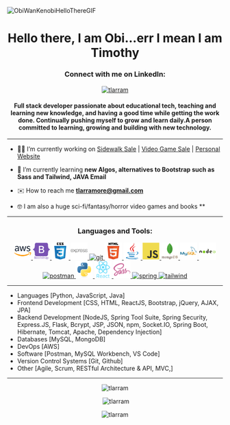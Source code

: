 
![ObiWanKenobiHelloThereGIF](https://user-images.githubusercontent.com/98435432/197806061-67a34c52-7242-47d4-a8bf-315f69bc060a.gif)
<h1 align="center">Hello there, I am Obi...err I mean I am Timothy</h1> 



<h3 align="center"> Connect with me on LinkedIn:</h3> 
<p align="center">
<a href="https://linkedin.com/in/tlarram" target="blank"><img align="center" src="https://raw.githubusercontent.com/rahuldkjain/github-profile-readme-generator/master/src/images/icons/Social/linked-in-alt.svg" alt="tlarram" height="25" width="35" /></a>
</p>
<h4 align="center">Full stack developer passionate about educational tech, teaching and learning new knowledge, and having a good time while getting the work done. Continually pushing myself to grow and learn daily.A person committed to learning, growing and building with new technology.</h4>
<hr>

- 👷‍♂️ I’m currently working on [Sidewalk Sale](https://github.com/tlarram/Sidewalk-Sale) | [Video Game Sale](https://github.com/tlarram/Gaming-Website-Project) | [Personal Website](https://github.com/tlarram/my-website)

- 🧠 I’m currently learning **new Algos, alternatives to Bootstrap such as Sass and Tailwind, JAVA Email**

- ✉️ How to reach me **tlarramore@gmail.com**

- 🤓 I am also a huge sci-fi/fantasy/horror video games and books **

<hr>

<h3 align="center">Languages and Tools:</h3>
<p align="center"> <a href="https://aws.amazon.com" target="_blank" rel="noreferrer"> <img src="https://raw.githubusercontent.com/devicons/devicon/master/icons/amazonwebservices/amazonwebservices-original-wordmark.svg" alt="aws" width="40" height="40"/> </a> <a href="https://getbootstrap.com" target="_blank" rel="noreferrer"> <img src="https://raw.githubusercontent.com/devicons/devicon/master/icons/bootstrap/bootstrap-plain-wordmark.svg" alt="bootstrap" width="40" height="40"/> </a> <a href="https://www.w3schools.com/css/" target="_blank" rel="noreferrer"> <img src="https://raw.githubusercontent.com/devicons/devicon/master/icons/css3/css3-original-wordmark.svg" alt="css3" width="40" height="40"/> </a>  <a href="https://expressjs.com" target="_blank" rel="noreferrer"> <img src="https://raw.githubusercontent.com/devicons/devicon/master/icons/express/express-original-wordmark.svg" alt="express" width="40" height="40"/> </a> <a href="https://git-scm.com/" target="_blank" rel="noreferrer"> <img src="https://www.vectorlogo.zone/logos/git-scm/git-scm-icon.svg" alt="git" width="40" height="40"/> </a> <a href="https://www.w3.org/html/" target="_blank" rel="noreferrer"> <img src="https://raw.githubusercontent.com/devicons/devicon/master/icons/html5/html5-original-wordmark.svg" alt="html5" width="40" height="40"/> </a> <a href="https://www.java.com" target="_blank" rel="noreferrer"> <img src="https://raw.githubusercontent.com/devicons/devicon/master/icons/java/java-original.svg" alt="java" width="40" height="40"/> </a> <a href="https://developer.mozilla.org/en-US/docs/Web/JavaScript" target="_blank" rel="noreferrer"> <img src="https://raw.githubusercontent.com/devicons/devicon/master/icons/javascript/javascript-original.svg" alt="javascript" width="40" height="40"/> </a>  <a href="https://www.mongodb.com/" target="_blank" rel="noreferrer"> <img src="https://raw.githubusercontent.com/devicons/devicon/master/icons/mongodb/mongodb-original-wordmark.svg" alt="mongodb" width="40" height="40"/> </a> <a href="https://www.mysql.com/" target="_blank" rel="noreferrer"> <img src="https://raw.githubusercontent.com/devicons/devicon/master/icons/mysql/mysql-original-wordmark.svg" alt="mysql" width="40" height="40"/> </a>  <a href="https://nodejs.org" target="_blank" rel="noreferrer"> <img src="https://raw.githubusercontent.com/devicons/devicon/master/icons/nodejs/nodejs-original-wordmark.svg" alt="nodejs" width="40" height="40"/> </a> <a href="https://postman.com" target="_blank" rel="noreferrer"> <img src="https://www.vectorlogo.zone/logos/getpostman/getpostman-icon.svg" alt="postman" width="40" height="40"/> </a> <a href="https://www.python.org" target="_blank" rel="noreferrer"> <img src="https://raw.githubusercontent.com/devicons/devicon/master/icons/python/python-original.svg" alt="python" width="40" height="40"/> </a> <a href="https://reactjs.org/" target="_blank" rel="noreferrer"> <img src="https://raw.githubusercontent.com/devicons/devicon/master/icons/react/react-original-wordmark.svg" alt="react" width="40" height="40"/> </a> <a href="https://sass-lang.com" target="_blank" rel="noreferrer"> <img src="https://raw.githubusercontent.com/devicons/devicon/master/icons/sass/sass-original.svg" alt="sass" width="40" height="40"/> </a> <a href="https://spring.io/" target="_blank" rel="noreferrer"> <img src="https://www.vectorlogo.zone/logos/springio/springio-icon.svg" alt="spring" width="40" height="40"/> </a> <a href="https://tailwindcss.com/" target="_blank" rel="noreferrer"> <img src="https://www.vectorlogo.zone/logos/tailwindcss/tailwindcss-icon.svg" alt="tailwind" width="40" height="40"/> </a>  </p>

<hr>
<ul>
<li>Languages [Python, JavaScript, Java]</li>
<li>Frontend Development [CSS, HTML, ReactJS, Bootstrap, jQuery, AJAX, JPA]</li>
<li>Backend Development [NodeJS, Spring Tool Suite, Spring Security, Express.JS, Flask, Bcrypt, JSP, JSON, npm, Socket.IO, Spring Boot, Hibernate, Tomcat, Apache, Dependency Injection]</li> 
<li>Databases [MySQL, MongoDB]</li>
<li>DevOps [AWS]</li>
<li>Software [Postman, MySQL Workbench, VS Code]</li>
<li>Version Control Systems [Git, Github]</li>
<li>Other [Agile, Scrum, RESTful Architecture & API, MVC,]</li>
</ul>

<hr>

<p align="center"><img src="https://github-readme-stats.vercel.app/api/top-langs?username=tlarram&show_icons=true&locale=en&layout=compact" alt="tlarram" /></p>

<p align="center">&nbsp;<img src="https://github-readme-stats.vercel.app/api?username=tlarram&show_icons=true&locale=en" alt="tlarram" /></p>

<p align="center"><img src="https://github-readme-streak-stats.herokuapp.com/?user=tlarram&" alt="tlarram" /></p>

<!--
**tlarram/tlarram** is a ✨ _special_ ✨ repository because its `README.md` (this file) appears on your GitHub profile.

Here are some ideas to get you started:

- 🔭 I’m currently working on ...
- 🌱 I’m currently learning ...
- 👯 I’m looking to collaborate on ...
- 🤔 I’m looking for help with ...
- 💬 Ask me about ...
- 📫 How to reach me: ...
- 😄 Pronouns: ...
- ⚡ Fun fact: ...
-->
